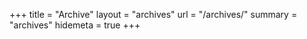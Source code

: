 +++
title = "Archive"
layout = "archives"
url = "/archives/"
summary = "archives"
hidemeta = true
+++